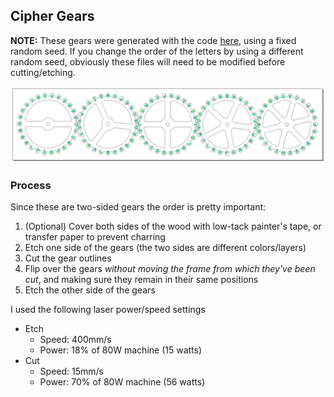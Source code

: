 ## Cipher Gears

**NOTE:** These gears were generated with the code [here](/Cipher_Gears/Translator/cryptex.py), using a fixed random seed.
If you change the order of the letters by using a different random seed, obviously these 
files will need to be modified before cutting/etching.

![Cipher Gears](cipher_gears_025_alder.png)

### Process
Since these are two-sided gears the order is pretty important:
1. (Optional) Cover both sides of the wood with low-tack painter's tape, or transfer paper to prevent charring
1. Etch one side of the gears (the two sides are different colors/layers)
1. Cut the gear outlines
1. Flip over the gears _without moving the frame from which they've been cut_, and making sure they remain in their same positions
1. Etch the other side of the gears

I used the following laser power/speed settings
* Etch
  * Speed: 400mm/s
  * Power: 18% of 80W machine (15 watts)
* Cut
  * Speed: 15mm/s
  * Power: 70% of 80W machine (56 watts)
